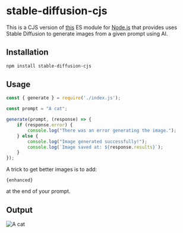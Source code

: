 # stable-diffusion-cjs

This is a CJS version of [this](https://www.npmjs.com/package/stable-diffusion-es) ES module for [Node.js](https://nodejs.org/en/) that provides uses Stable Diffusion to generate images from a given prompt using AI.

## Installation

```bash
npm install stable-diffusion-cjs
```

## Usage

```js
const { generate } = require('./index.js'); 

const prompt = "A cat"; 

generate(prompt, (response) => {
    if (response.error) {
        console.log("There was an error generating the image.");
    } else {
        console.log("Image generated successfully!");
        console.log(`Image saved at: ${response.results}`);
    }
});
```
A trick to get better images is to add: 
```
{enhanced}
```
at the end of your prompt.

## Output

![A cat](https://media.discordapp.net/attachments/1301965748025036915/1324488070904549457/image.png?ex=67785523&is=677703a3&hm=303a6f38b2c3cc928ced00488cdd514c2e2879c653fabe9ed288090dd390cbfa&=&format=webp&quality=lossless&width=525&height=525)



